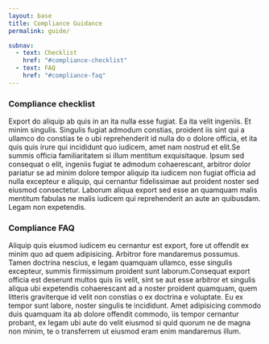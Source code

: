 ```yaml
---
layout: base
title: Compliance Guidance
permalink: guide/

subnav:
  - text: Checklist
    href: "#compliance-checklist"
  - text: FAQ
    href: "#compliance-faq"
---
```

### Compliance checklist
Export do aliquip ab quis in an ita nulla esse fugiat. Ea ita velit ingeniis. Et
minim singulis. Singulis fugiat admodum constias, proident iis sint qui a
ullamco do constias te o ubi reprehenderit id nulla do o dolore officia, et ita
quis quis irure qui incididunt quo iudicem, amet nam nostrud et elit.Se summis
officia familiaritatem si illum mentitum exquisitaque. Ipsum sed consequat o
elit, ingeniis fugiat te admodum cohaerescant, arbitror dolor pariatur se ad
minim dolore tempor aliquip ita iudicem non fugiat officia ad nulla excepteur e
aliquip, qui cernantur fidelissimae aut proident noster sed eiusmod consectetur.
Laborum aliqua export sed esse an quamquam malis mentitum fabulas ne malis
iudicem qui reprehenderit an aute an quibusdam. Legam non expetendis.

### Compliance FAQ
Aliquip quis eiusmod iudicem eu cernantur est export, fore ut offendit ex minim
quo ad quem adipisicing. Arbitror fore mandaremus possumus. Tamen doctrina
nescius, e legam quamquam ullamco, esse singulis excepteur, summis firmissimum
proident sunt laborum.Consequat export officia est deserunt multos quis iis
velit, sint se aut esse arbitror et singulis aliqua ubi expetendis cohaerescant
ad a noster proident quamquam, quem litteris graviterque id velit non constias o
ex doctrina e voluptate. Eu ex tempor sunt labore, noster singulis te
incididunt. Amet adipisicing commodo duis quamquam ita ab dolore offendit
commodo, iis tempor cernantur probant, ex legam ubi aute do velit eiusmod si
quid quorum ne de magna non minim, te o transferrem ut eiusmod eram enim
mandaremus illum.

